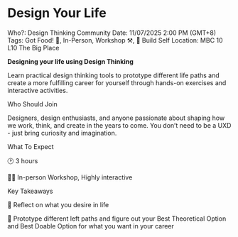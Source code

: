 # Design Your Life

Who?: Design Thinking Community
Date: 11/07/2025 2:00 PM (GMT+8)
Tags: Got Food! 🌮, In-Person, Workshop ⚒️, 🌱 Build Self
Location: MBC 10 L10 The Big Place

**Designing your life using Design Thinking**

Learn practical design thinking tools to prototype different life paths and create a more fulfilling career for yourself through hands-on exercises and interactive activities.

Who Should Join

Designers, design enthusiasts, and anyone passionate about shaping how we work, think, and create in the years to come. You don’t need to be a UXD - just bring curiosity and imagination.

What To Expect

🕑 3 hours

🙌🏼 In-person Workshop, Highly interactive

Key Takeaways

🌟 Reflect on what you desire in life

🌟 Prototype different left paths and figure out your Best Theoretical Option and Best Doable Option for what you want in your career